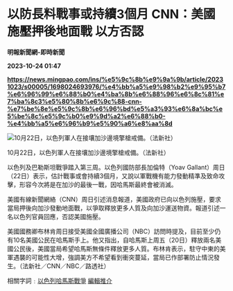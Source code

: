 # 以防長料戰事或持續3個月 CNN：美國施壓押後地面戰 以方否認
**明報新聞網-即時新聞**

**2023-10-24 01:47**

**https://news.mingpao.com/ins/%e5%9c%8b%e9%9a%9b/article/20231023/s00005/1698024693976/%e4%bb%a5%e9%98%b2%e9%95%b7%e6%96%99%e6%88%b0%e4%ba%8b%e6%88%96%e6%8c%81%e7%ba%8c3%e5%80%8b%e6%9c%88-cnn-%e7%be%8e%e5%9c%8b%e6%96%bd%e5%a3%93%e6%8a%bc%e5%be%8c%e5%9c%b0%e9%9d%a2%e6%88%b0-%e4%bb%a5%e6%96%b9%e5%90%a6%e8%aa%8d**

![10月22日，以色列軍人在接壤加沙邊境擎槍戒備。（法新社）](https://fs.mingpao.com/ins/20231023/s00005/85be077a91185dad2dd9fdbca86cc13b.jpg)

10月22日，以色列軍人在接壤加沙邊境擎槍戒備。（法新社）

以色列及巴勒斯坦戰爭踏入第三周。以色列國防部長加倫特（Yoav Gallant）周日（22日）表示，估計戰事或會持續3個月，又說以軍戰機有能力發動精準及致命攻擊，形容今次將是在加沙的最後一戰，因哈馬斯最終會被消滅。

美國有線新聞網絡（CNN）周日引述消息報道，美國政府已向以色列施壓，要求當局押後向加沙發動地面戰，以爭取釋放更多人質及向加沙運送物資。報道引述一名以色列官員回應，否認美國施壓。

美國國務卿布林肯周日接受美國全國廣播公司（NBC）訪問時提及，目前至少仍有10名美國公民在哈馬斯手上。他又指出，自哈馬斯上周五（20日）釋放兩名美國公民後，美國當局希望哈馬斯無條件釋放更多人質。布林肯表示，駐守中東的美軍遇襲的可能性大增，強調美方不希望看到衝突蔓延，當局已作部署防止情況發生。（法新社／CNN／NBC／路透社）

相關字詞﹕[以色列哈馬斯戰爭](https://news.mingpao.com/ins/%e5%9c%8b%e9%9a%9b/article/20231023/s00005/php/search2.php?pnssection=all&inssection=all&searchtype=A&keywords=%E4%BB%A5%E8%89%B2%E5%88%97%E5%93%88%E9%A6%AC%E6%96%AF%E6%88%B0%E7%88%AD) [編輯推介](https://news.mingpao.com/ins/%e5%9c%8b%e9%9a%9b/article/20231023/s00005/php/search2.php?pnssection=all&inssection=all&searchtype=A&keywords=%E7%B7%A8%E8%BC%AF%E6%8E%A8%E4%BB%8B)